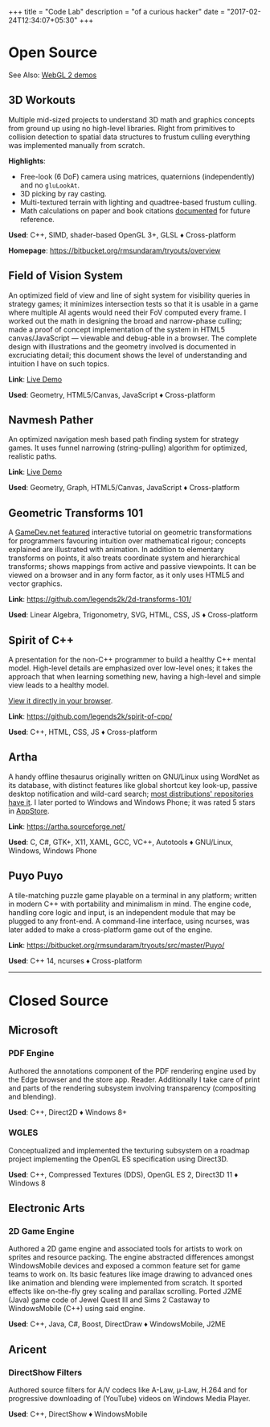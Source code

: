 +++
title = "Code Lab"
description = "of a curious hacker"
date = "2017-02-24T12:34:07+05:30"
+++

# Open Source

See Also: [WebGL 2 demos][demos]

## 3D Workouts

Multiple mid-sized projects to understand 3D math and graphics concepts from ground up using no high-level libraries.  Right from primitives to collision detection to spatial data structures to frustum culling everything was implemented manually from scratch.

**Highlights**:

* Free-look (6 DoF) camera using matrices, quaternions (independently) and no `gluLookAt`.
* 3D picking by ray casting.
* Multi-textured terrain with lighting and quadtree-based frustum culling.
* Math calculations on paper and book citations [documented][board-calculations] for future reference.

**Used**: C++, SIMD, shader-based OpenGL 3+, GLSL ♦ Cross-platform

**Homepage**: https://bitbucket.org/rmsundaram/tryouts/overview

[board-calculations]: https://bitbucket.org/rmsundaram/tryouts/src/master/CG/Calculations
[demos]: https://legends2k.github.io/projects/demos/

## Field of Vision System

  An optimized field of view and line of sight system for visibility queries in strategy games; it minimizes intersection tests so that it is usable in a game where multiple AI agents would need their FoV computed every frame.  I worked out the math in designing the broad and narrow-phase culling; made a proof of concept implementation of the system in HTML5 canvas/JavaScript — viewable and debug-able in a browser.  The complete design with illustrations and the geometry involved is documented in excruciating detail; this document shows the level of understanding and intuition I have on such topics.

**Link**: [Live Demo](https://legends2k.github.io/2d-fov)

**Used**: Geometry, HTML5/Canvas, JavaScript ♦ Cross-platform

## Navmesh Pather

  An optimized navigation mesh based path finding system for strategy games.  It uses funnel narrowing (string-pulling) algorithm for optimized, realistic paths.

**Link**: [Live Demo](https://bbcdn.githack.com/rmsundaram/tryouts/raw/321af903903bdf33dbaf8b68e1ebe8753016d06a/CG/WebGL/NavmeshPather/centroid/level.html)

**Used**: Geometry, Graph, HTML5/Canvas, JavaScript ♦ Cross-platform

## Geometric Transforms 101

  A [GameDev.net featured](http://www.gamedev.net/page/resources/_/technical/math-and-physics/2d-transforms-101-r4212) interactive tutorial on geometric transformations for programmers favouring intuition over mathematical rigour; concepts explained are illustrated with animation.  In addition to elementary transforms on points, it also treats coordinate system and hierarchical transforms; shows mappings from active and passive viewpoints.  It can be viewed on a browser and in any form factor, as it only uses HTML5 and vector graphics.

**Link**: https://github.com/legends2k/2d-transforms-101/

**Used**: Linear Algebra, Trigonometry, SVG, HTML, CSS, JS ♦ Cross-platform

## Spirit of C++

A presentation for the non-C++ programmer to build a healthy C++ mental model. High-level details are emphasized over low-level ones; it takes the approach that when learning something new, having a high-level and simple view leads to a healthy model.

[View it directly in your browser][spirit-of-cpp].

**Link**: https://github.com/legends2k/spirit-of-cpp/

**Used**: C++, HTML, CSS, JS ♦ Cross-platform

[spirit-of-cpp]: https://legends2k.github.io/spirit-of-cpp

## Artha

  A handy offline thesaurus originally written on GNU/Linux using WordNet as its database, with distinct features like global shortcut key look-up, passive desktop notification and wild-card search; [most distributions' repositories have it][artha-pkg].  I later ported to Windows and Windows Phone; it was rated 5 stars in [AppStore](https://www.microsoft.com/en-US/store/Apps/Artha-The-Open-Thesaurus/9NBLGGH0DBNB).

**Link**: https://artha.sourceforge.net/

**Used**: C, C#, GTK+, X11, XAML, GCC, VC++, Autotools ♦ GNU/Linux, Windows, Windows Phone

[artha-pkg]: https://pkgs.org/search/?q=artha

## Puyo Puyo

  A tile-matching puzzle game playable on a terminal in any platform; written in modern C++ with portability and minimalism in mind.  The engine code, handling core logic and input, is an independent module that may be plugged to any front-end.  A command-line interface, using ncurses, was later added to make a cross-platform game out of the engine.

**Link**: https://bitbucket.org/rmsundaram/tryouts/src/master/Puyo/

**Used**: C++ 14, ncurses ♦ Cross-platform

--------------------

# Closed Source

## Microsoft

### PDF Engine

Authored the annotations component of the PDF rendering engine used by the Edge browser and the store app. Reader.  Additionally I take care of print and parts of the rendering subsystem involving transparency (compositing and blending).

**Used**: C++, Direct2D ♦ Windows 8+

### WGLES

Conceptualized and implemented the texturing subsystem on a roadmap project implementing the OpenGL ES specification using Direct3D.

**Used**: C++, Compressed Textures (DDS), OpenGL ES 2, Direct3D 11 ♦ Windows 8


## Electronic Arts

### 2D Game Engine

Authored a 2D game engine and associated tools for artists to work on sprites and resource packing.  The engine abstracted differences amongst WindowsMobile devices and exposed a common feature set for game teams to work on.  Its basic features like image drawing to advanced ones like animation and blending were implemented from scratch.  It sported effects like on-the-fly grey scaling and parallax scrolling.  Ported J2ME (Java) game code of Jewel Quest III and Sims 2 Castaway to WindowsMobile (C++) using said engine.

**Used**: C++, Java, C#, Boost, DirectDraw ♦ WindowsMobile, J2ME

## Aricent

### DirectShow Filters

Authored source filters for A/V codecs like A-Law, μ-Law, H.264 and for progressive downloading of (YouTube) videos on Windows Media Player.

**Used**: C++, DirectShow ♦ WindowsMobile

